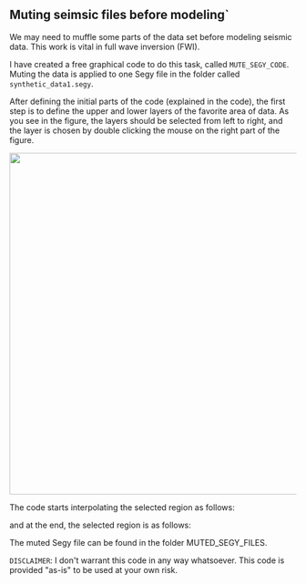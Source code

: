 ## Muting seimsic files before modeling`
We may need to muffle some parts of the data set before modeling seismic data. This work is vital in full wave inversion (FWI).

I have created a free graphical code to do this task, called `MUTE_SEGY_CODE`. Muting the data is applied to one Segy file in the folder called `synthetic_data1.segy`.

After defining the initial parts of the code (explained in the code), the first step is to define the upper and lower layers of the favorite area of data. As you see in the figure, the layers should be selected from left to right, and the layer is chosen by double clicking the mouse on the right part of the figure.

<img src="OBS_1_PICKING.png" width="800" height="600">




The code starts interpolating the selected region as follows:







and at the end, the selected region is as follows:

The muted Segy file can be found in the folder MUTED_SEGY_FILES.

`DISCLAIMER`:  I don't warrant this code in any way whatsoever. This code is provided "as-is" to be used at your own risk.


